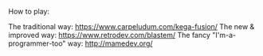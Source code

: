 How to play:

The traditional way: https://www.carpeludum.com/kega-fusion/
The new & improved way: https://www.retrodev.com/blastem/
The fancy "I'm-a-programmer-too" way: http://mamedev.org/
